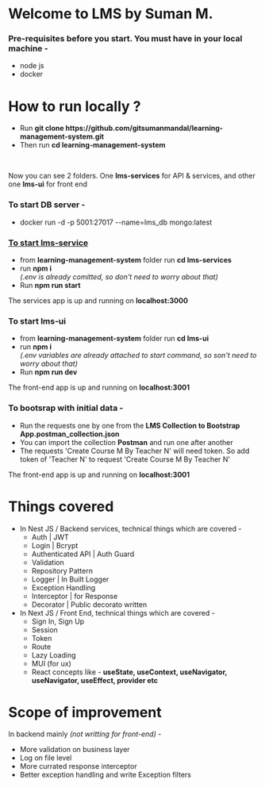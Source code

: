 <h1>Welcome to LMS by Suman M.</h1>

<h3>Pre-requisites before you start. You must have in your local machine -</h3>

<ul>
  <li>node js</li>
  <li>docker</li>
</ul>

<h1>How to run locally ?</h1>

<ul>
  <li>
    Run <b>git clone https://github.com/gitsumanmandal/learning-management-system.git</b>
  </li>
  <li>
    Then run <b>cd learning-management-system</b>
  </li>
</ul>
<br/>

Now you can see 2 folders. One **lms-services** for API & services, and other one **lms-ui** for front end

<h3>To start DB server -</h3>

<ul>
  <li>docker run -d -p 5001:27017 --name=lms_db mongo:latest</li>
</ul>

<u><h3>To start <b>lms-service</b></h3></u>

<ul>
  <li>from <b>learning-management-system</b> folder run <b>cd lms-services</b></li>
  <li>run <b>npm i</b>
    <br/>
    <i>(.env is already comitted, so don't need to worry about that)</i>
  </li>
  <li>Run <b>npm run start</b></li>
</ul>

The services app is up and running on **localhost:3000**

<h3>To start <b>lms-ui</b></h3>

<ul>
  <li>from <b>learning-management-system</b> folder run <b>cd lms-ui</b></li>
  <li>run <b>npm i</b>
    <br/>
    <i>(.env variables are already attached to start command, so son't need to worry about that)</i>
  </li>
  <li>Run <b>npm run dev</b></li>
</ul>

The front-end app is up and running on **localhost:3001**

<h3>To bootsrap with initial data -</h3>

<ul>
  <li>Run the requests one by one from the <b>LMS Collection to Bootstrap App.postman_collection.json</b></li>
  <li>You can import the collection <b>Postman</b> and run one after another</li>
  <li>The requests 'Create Course M By Teacher N' will need token. So add token of 'Teacher N' to request 'Create Course M By Teacher N'</li>
</ul>

The front-end app is up and running on **localhost:3001**

<h1>Things covered</h1>

<ul>
  
  <li>In Nest JS / Backend services, technical things which are covered -
    <ul>
      <li>Auth | JWT</li>
      <li>Login | Bcrypt</li>
      <li>Authenticated API | Auth Guard</li>
      <li>Validation</li>
      <li>Repository Pattern</li>
      <li>Logger | In Built Logger</li>
      <li>Exception Handling</li>
      <li>Interceptor | for Response</li>
      <li>Decorator | Public decorato written</li>
    </ul>
  </li>
  
  <li>In Next JS / Front End, technical things which are covered -
    <ul>
      <li>Sign In, Sign Up</li>
      <li>Session</li>
      <li>Token</li>
      <li>Route</li>
      <li>Lazy Loading</li>
      <li>MUI (for ux)</li>
      <li>React concepts like - <b>useState, useContext, useNavigator, useNavigator, useEffect, provider etc</b></li>
    </ul>
  </li>
        
</ul>

<h1>Scope of improvement</h1>

In backend mainly <i>(not writting for front-end)</i> -

<ul>
  <li>More validation on business layer</li>
  <li>Log on file level</li>
  <li>More currated response interceptor</li>
  <li>Better exception handling and write Exception filters</li>
</ul>

